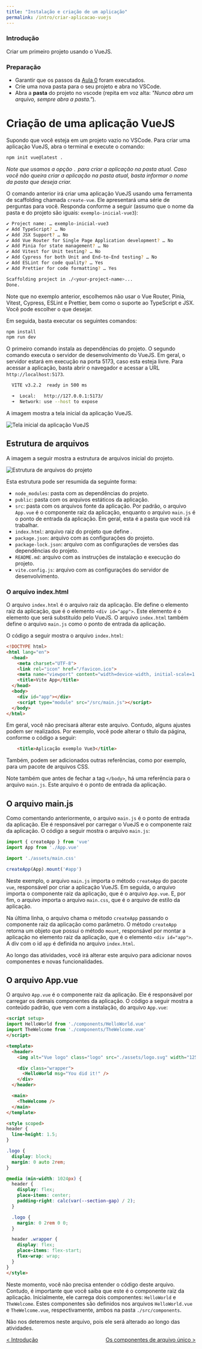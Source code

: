 ```yaml
---
title: "Instalação e criação de um aplicação"
permalink: /intro/criar-aplicacao-vuejs
---
```


### Introdução

Criar um primeiro projeto usando o VueJS.

### Preparação

* Garantir que os passos da [Aula 0](../ambiente) foram executados.
* Crie uma nova pasta para o seu projeto e abra no VSCode.
* Abra a **pasta** do projeto no vscode (repita em voz alta: _"Nunca abra um arquivo, sempre abra a pasta."_).


# Criação de uma aplicação VueJS

Supondo que você esteja em um projeto vazio no VSCode. Para criar uma aplicação VueJS, abra o terminal e execute o comando:

```bash
npm init vue@latest .
```

*Note que usamos a opção `.` para criar a aplicação na pasta atual. Caso você não queira criar a aplicação na pasta atual, basta informar o nome da pasta que deseja criar.*

O comando anterior irá criar uma aplicação VueJS usando uma ferramenta de scaffolding chamada `create-vue`. Ele apresentará uma série de perguntas para você. Responda conforme a seguir (assumo que o nome da pasta e do projeto são iguais: `exemplo-inicial-vue3`):

```bash
✔ Project name: … exemplo-inicial-vue3
✔ Add TypeScript? … No
✔ Add JSX Support? … No
✔ Add Vue Router for Single Page Application development? … No
✔ Add Pinia for state management? … No
✔ Add Vitest for Unit testing? … No
✔ Add Cypress for both Unit and End-to-End testing? … No
✔ Add ESLint for code quality? … Yes
✔ Add Prettier for code formatting? … Yes

Scaffolding project in ./<your-project-name>...
Done.
```

Note que no exemplo anterior, escolhemos não usar o Vue Router, Pinia, Vitest, Cypress, ESLint e Prettier, bem como o suporte ao TypeScript e JSX. Você pode escolher o que desejar.

Em seguida, basta executar os seguintes comandos:

```bash
npm install
npm run dev
```

O primeiro comando instala as dependências do projeto. O segundo comando executa o servidor de desenvolvimento do VueJS. Em geral, o servidor estará em execução na porta 5173, caso esta esteja livre. Para acessar a aplicação, basta abrir o navegador e acessar a URL `http://localhost:5173`.

```bash
  VITE v3.2.2  ready in 500 ms

  ➜  Local:   http://127.0.0.1:5173/
  ➜  Network: use --host to expose
```

A imagem mostra a tela inicial da aplicação VueJS.

![Tela inicial da aplicação VueJS](../assets/CriacaoProjeto-TelaInicial.png)

## Estrutura de arquivos

A imagem a seguir mostra a estrutura de arquivos inicial do projeto.

![Estrutura de arquivos do projeto](../assets/CriacaoProjeto-EstruturaArquivos.png)

Esta estrutura pode ser resumida da seguinte forma:
* `node_modules`: pasta com as dependências do projeto.
* `public`: pasta com os arquivos estáticos da aplicação.
* `src`: pasta com os arquivos fonte da aplicação. Por padrão, o arquivo `App.vue` é o componente raiz da aplicação, enquanto o arquivo `main.js` é o ponto de entrada da aplicação. Em geral, esta é a pasta que você irá trabalhar.
* `index.html`: arquivo raiz do projeto que define .
* `package.json`: arquivo com as configurações do projeto.
* `package-lock.json`: arquivo com as configurações de versões das dependências do projeto.
* `README.md`: arquivo com as instruções de instalação e execução do projeto.
* `vite.config.js`: arquivo com as configurações do servidor de desenvolvimento.

### O arquivo index.html

O arquivo `index.html` é o arquivo raiz da aplicação. Ele define o elemento raiz da aplicação, que é o elemento `<div id="app">`. Este elemento é o elemento que será substituído pelo VueJS. O arquivo `index.html` também define o arquivo `main.js` como o ponto de entrada da aplicação.

O código a seguir mostra o arquivo `index.html`:

```html
<!DOCTYPE html>
<html lang="en">
  <head>
    <meta charset="UTF-8">
    <link rel="icon" href="/favicon.ico">
    <meta name="viewport" content="width=device-width, initial-scale=1.0">
    <title>Vite App</title>
  </head>
  <body>
    <div id="app"></div>
    <script type="module" src="/src/main.js"></script>
  </body>
</html>
```

Em geral, você não precisará alterar este arquivo. Contudo, alguns ajustes podem ser realizados. Por exemplo, você pode alterar o título da página, conforme o código a seguir:
```html
    <title>Aplicação exemplo Vue3</title>
```

Também, podem ser adicionados outras referências, como por exemplo, para um pacote de arquivos CSS.

Note também que antes de fechar a tag `</body>`, há uma referência para o arquivo `main.js`. Este arquivo é o ponto de entrada da aplicação. 

## O arquivo main.js

Como comentando anteriormente, o arquivo `main.js` é o ponto de entrada da aplicação. Ele é responsável por carregar o VueJS e o componente raiz da aplicação. O código a seguir mostra o arquivo `main.js`:

```javascript
import { createApp } from 'vue'
import App from './App.vue'

import './assets/main.css'

createApp(App).mount('#app')
```

Neste exemplo, o arquivo `main.js` importa o método `createApp` do pacote `vue`, responsável por criar a aplicação VueJS. Em seguida, o arquivo importa o componente raiz da aplicação, que é o arquivo `App.vue`. E, por fim, o arquivo importa o arquivo `main.css`, que é o arquivo de estilo da aplicação.

Na última linha, o arquivo chama o método `createApp` passando o componente raiz da aplicação como parâmetro. O método `createApp` retorna um objeto que possui o método `mount`, responsável por montar a aplicação no elemento raiz da aplicação, que é o elemento `<div id="app">`. A div com o id `app` é definida no arquivo `index.html`.

Ao longo das atividades, você irá alterar este arquivo para adicionar novos componentes e novas funcionalidades.

## O arquivo App.vue

O arquivo `App.vue` é o componente raiz da aplicação. Ele é responsável por carregar os demais componentes da aplicação. O código a seguir mostra a conteúdo padrão, que vem com a instalação, do arquivo `App.vue`:

```html
<script setup>
import HelloWorld from './components/HelloWorld.vue'
import TheWelcome from './components/TheWelcome.vue'
</script>

<template>
  <header>
    <img alt="Vue logo" class="logo" src="./assets/logo.svg" width="125" height="125" />

    <div class="wrapper">
      <HelloWorld msg="You did it!" />
    </div>
  </header>

  <main>
    <TheWelcome />
  </main>
</template>

<style scoped>
header {
  line-height: 1.5;
}

.logo {
  display: block;
  margin: 0 auto 2rem;
}

@media (min-width: 1024px) {
  header {
    display: flex;
    place-items: center;
    padding-right: calc(var(--section-gap) / 2);
  }

  .logo {
    margin: 0 2rem 0 0;
  }

  header .wrapper {
    display: flex;
    place-items: flex-start;
    flex-wrap: wrap;
  }
}
</style>
```

Neste momento, você não precisa entender o código deste arquivo. Contudo, é importante que você saiba que este é o componente raiz da aplicação. Inicialmente, ele carrega dois componentes: `HelloWorld` e `TheWelcome`. Estes componentes são definidos nos arquivos `HelloWorld.vue` e `TheWelcome.vue`, respectivamente, ambos na pasta `./src/components`.

Não nos deteremos neste arquivo, pois ele será alterado ao longo das atividades.

<span style="display: flex; justify-content: space-between;"><span>[&lt; Introdução](/intro.html "Voltar")</span> <span>[Os componentes de arquivo único &gt;](/single-file-components.html "Próximo")</span></span>